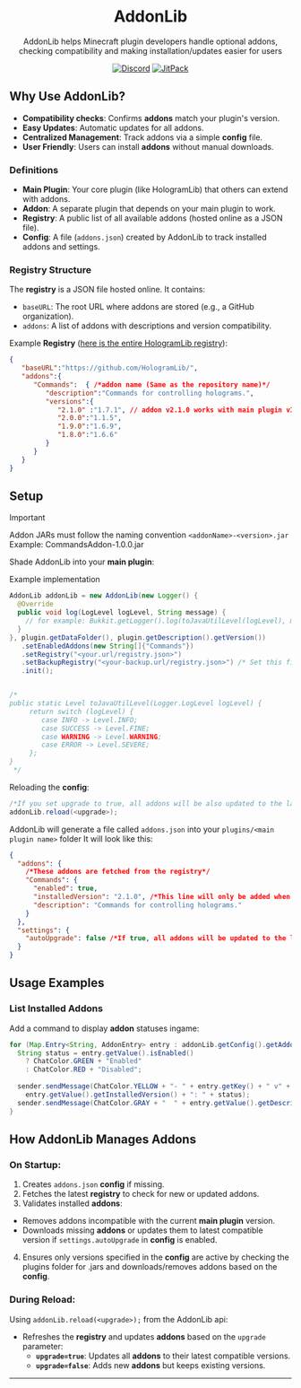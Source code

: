 <div align="center">
<h1>AddonLib</h1>
<p>AddonLib helps Minecraft plugin developers handle optional addons,<br> checking compatibility and making installation/updates easier for users</p>

[![Discord](https://img.shields.io/badge/Discord_Server-7289DA?style=flat&logo=discord&logoColor=white)](https://discord.gg/2UTkYj26B4)
[![JitPack](https://jitpack.io/v/HologramLib/AddonLib.svg)](https://jitpack.io/#HologramLib/AddonLib)
   
</div>


## Why Use AddonLib?

- **Compatibility checks**: Confirms **addons** match your plugin's version.
- **Easy Updates**: Automatic updates for all addons.
- **Centralized Management**: Track addons via a simple **config** file.
- **User Friendly**: Users can install **addons** without manual downloads.

### Definitions

- **Main Plugin**: Your core plugin (like HologramLib) that others can extend with addons.
- **Addon**: A separate plugin that depends on your main plugin to work.
- **Registry**: A public list of all available addons (hosted online as a JSON file).
- **Config**: A file (`addons.json`) created by AddonLib to track installed addons and settings.

### Registry Structure
The **registry** is a JSON file hosted online. It contains:
- `baseURL`: The root URL where addons are stored (e.g., a GitHub organization).
- `addons`: A list of addons with descriptions and version compatibility.

Example **Registry** ([here is the entire HologramLib registry](https://raw.githubusercontent.com/HologramLib/Addons/main/registry.json)):
````json
{
   "baseURL":"https://github.com/HologramLib/",
   "addons":{
      "Commands":  { /*addon name (Same as the repository name)*/
         "description":"Commands for controlling holograms.",
         "versions":{
            "2.1.0" :"1.7.1", // addon v2.1.0 works with main plugin v1.7.1
            "2.0.0":"1.1.5",
            "1.9.0":"1.6.9",
            "1.8.0":"1.6.6"
         }
      }
   }
}
````

## Setup

> [!IMPORTANT]  
> Addon JARs must follow the naming convention `<addonName>-<version>.jar`  
> Example: CommandsAddon-1.0.0.jar

Shade AddonLib into your **main plugin**:

Example implementation
````java
AddonLib addonLib = new AddonLib(new Logger() {
  @Override
  public void log(LogLevel logLevel, String message) {
    // for example: Bukkit.getLogger().log(toJavaUtilLevel(logLevel), message);
  }
}, plugin.getDataFolder(), plugin.getDescription().getVersion())
   .setEnabledAddons(new String[]{"Commands"})
   .setRegistry("<your.url/registry.json>")
   .setBackupRegistry("<your-backup.url/registry.json>") /* Set this field! If the default registry fails, it will use the backup registry of HologramLib if this is not set. */
   .init();


/*
public static Level toJavaUtilLevel(Logger.LogLevel logLevel) {
     return switch (logLevel) {
        case INFO -> Level.INFO;
        case SUCCESS -> Level.FINE;
        case WARNING -> Level.WARNING;
        case ERROR -> Level.SEVERE;
     };
}
 */
````

Reloading the **config**:
`````java
/*If you set upgrade to true, all addons will be also updated to the latest compatible version*/
addonLib.reload(<upgrade>);
`````

AddonLib will generate a file called `addons.json` into your `plugins/<main plugin name>` folder
It will look like this:
````json
{
  "addons": {
    /*These addons are fetched from the registry*/
    "Commands": { 
      "enabled": true,
      "installedVersion": "2.1.0", /*This line will only be added when that addon is enabled and successfully downloaded*/
      "description": "Commands for controlling holograms."
    }
  },
  "settings": {
    "autoUpgrade": false /*If true, all addons will be updated to the latest compatible version on startup*/
  }
}
````


## Usage Examples

### List Installed Addons
Add a command to display **addon** statuses ingame:
```java
for (Map.Entry<String, AddonEntry> entry : addonLib.getConfig().getAddonEntries().entrySet()) {
  String status = entry.getValue().isEnabled() 
    ? ChatColor.GREEN + "Enabled" 
    : ChatColor.RED + "Disabled";
  
  sender.sendMessage(ChatColor.YELLOW + "- " + entry.getKey() + " v" + 
    entry.getValue().getInstalledVersion() + ": " + status);
  sender.sendMessage(ChatColor.GRAY + "  " + entry.getValue().getDescription());
}
```

## How AddonLib Manages Addons

### On Startup:
1. Creates `addons.json` **config** if missing.
2. Fetches the latest **registry** to check for new or updated addons.
3. Validates installed **addons**:
  - Removes addons incompatible with the current **main plugin** version.
  - Downloads missing **addons** or updates them to latest compatible version if `settings.autoUpgrade` in **config** is enabled.
4. Ensures only versions specified in the **config** are active by checking the plugins folder for .jars and downloads/removes addons based on the **config**.

### During Reload:
Using `addonLib.reload(<upgrade>);` from the AddonLib api:
- Refreshes the **registry** and updates **addons** based on the `upgrade` parameter:
  - **`upgrade=true`**: Updates all **addons** to their latest compatible versions.
  - **`upgrade=false`**: Adds new **addons** but keeps existing versions.

---
